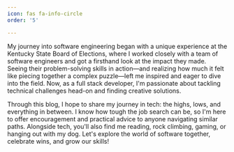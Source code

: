 ```yaml
---
icon: fas fa-info-circle
order: '5'

---
```

<p>My journey into software engineering began with a unique experience at the Kentucky State Board of Elections, where I worked closely with a team of software engineers and got a firsthand look at the impact they made. Seeing their problem-solving skills in action&mdash;and realizing how much it felt like piecing together a complex puzzle&mdash;left me inspired and eager to dive into the field. Now, as a full stack developer, I'm passionate about tackling technical challenges head-on and finding creative solutions.</p>
<p>Through this blog, I hope to share my journey in tech: the highs, lows, and everything in between. I know how tough the job search can be, so I'm here to offer encouragement and practical advice to anyone navigating similar paths. Alongside tech, you'll also find me reading, rock climbing, gaming, or hanging out with my dog. Let's explore the world of software together, celebrate wins, and grow our skills!</p>
